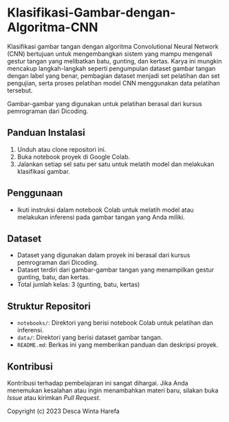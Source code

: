# Klasifikasi-Gambar-dengan-Algoritma-CNN
Klasifikasi gambar tangan dengan algoritma Convolutional Neural Network (CNN) bertujuan untuk mengembangkan sistem yang mampu mengenali gestur tangan yang melibatkan batu, gunting, dan kertas.
Karya ini mungkin mencakup langkah-langkah seperti pengumpulan dataset gambar tangan dengan label yang benar, pembagian dataset menjadi set pelatihan dan set pengujian, serta proses pelatihan model CNN menggunakan data pelatihan tersebut.

Gambar-gambar yang digunakan untuk pelatihan berasal dari kursus pemrograman dari Dicoding.


## Panduan Instalasi
1. Unduh atau clone repositori ini.
2. Buka notebook proyek di Google Colab.
3. Jalankan setiap sel satu per satu untuk melatih model dan melakukan klasifikasi gambar.

## Penggunaan
- Ikuti instruksi dalam notebook Colab untuk melatih model atau melakukan inferensi pada gambar tangan yang Anda miliki.


## Dataset
- Dataset yang digunakan dalam proyek ini berasal dari kursus pemrograman dari Dicoding.
- Dataset terdiri dari gambar-gambar tangan yang menampilkan gestur gunting, batu, dan kertas.
- Total jumlah kelas: 3 (gunting, batu, kertas)


## Struktur Repositori
- `notebooks/`: Direktori yang berisi notebook Colab untuk pelatihan dan inferensi.
- `data/`: Direktori yang berisi dataset gambar tangan.
- `README.md`: Berkas ini yang memberikan panduan dan deskripsi proyek.


## Kontribusi

Kontribusi terhadap pembelajaran ini sangat dihargai. Jika Anda menemukan kesalahan atau ingin menambahkan materi baru, silakan buka *Issue* atau kirimkan *Pull Request*.


Copyright (c) 2023 Desca Winta Harefa
